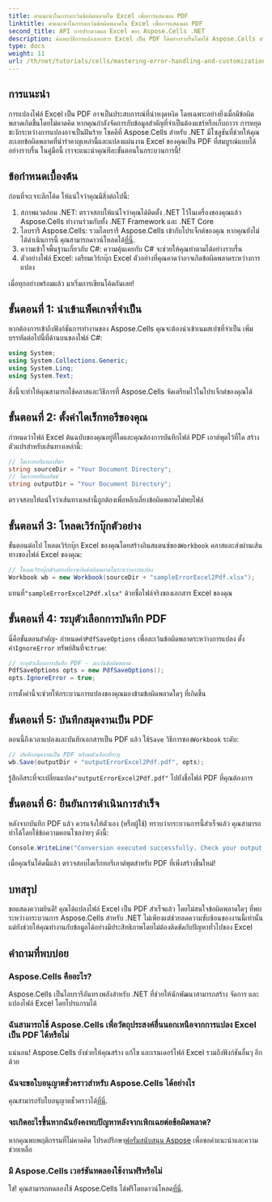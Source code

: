 ```yaml
---
title: คำแนะนำในการละเว้นข้อผิดพลาดใน Excel เพื่อการแสดงผล PDF
linktitle: คำแนะนำในการละเว้นข้อผิดพลาดใน Excel เพื่อการแสดงผล PDF
second_title: API การประมวลผล Excel ของ Aspose.Cells .NET
description: ค้นพบวิธีการแปลงเอกสาร Excel เป็น PDF ได้อย่างราบรื่นโดยใช้ Aspose.Cells สำหรับ .NET พร้อมหลีกเลี่ยงข้อผิดพลาดระหว่างกระบวนการแปลง คำแนะนำทีละขั้นตอนนี้ให้คำแนะนำที่ชัดเจนและตัวอย่างโค้ดที่จำเป็น
type: docs
weight: 11
url: /th/net/tutorials/cells/mastering-error-handling-and-customization/guide-ignore-errors-in-excel/
---
```

## การแนะนำ

การแปลงไฟล์ Excel เป็น PDF อาจเป็นประสบการณ์ที่น่าหงุดหงิด โดยเฉพาะอย่างยิ่งเมื่อมีข้อผิดพลาดเกิดขึ้นโดยไม่คาดคิด หากคุณกำลังจัดการกับข้อมูลสำคัญที่จำเป็นต้องแชร์หรือเก็บถาวร การหยุดชะงักระหว่างการแปลงอาจเป็นฝันร้าย โชคดีที่ Aspose.Cells สำหรับ .NET มีโซลูชันที่ช่วยให้คุณละเลยข้อผิดพลาดที่น่ารำคาญเหล่านี้และแปลงแผ่นงาน Excel ของคุณเป็น PDF ที่สมบูรณ์แบบได้อย่างราบรื่น ในคู่มือนี้ เราจะแนะนำคุณทีละขั้นตอนในกระบวนการนี้!

## ข้อกำหนดเบื้องต้น

ก่อนที่จะเจาะลึกโค้ด ให้แน่ใจว่าคุณมีสิ่งต่อไปนี้:

1. สภาพแวดล้อม .NET: ตรวจสอบให้แน่ใจว่าคุณได้ติดตั้ง .NET ไว้ในเครื่องของคุณแล้ว Aspose.Cells ทำงานร่วมกับทั้ง .NET Framework และ .NET Core
2. ไลบรารี Aspose.Cells: รวมไลบรารี Aspose.Cells เข้ากับโปรเจ็กต์ของคุณ หากคุณยังไม่ได้ดำเนินการนี้ คุณสามารถดาวน์โหลดได้[ที่นี่](https://releases.aspose.com/cells/net/).
3. ความเข้าใจพื้นฐานเกี่ยวกับ C#: ความคุ้นเคยกับ C# จะช่วยให้คุณทำตามได้อย่างราบรื่น
4. ตัวอย่างไฟล์ Excel: เตรียมเวิร์กบุ๊ก Excel ตัวอย่างที่คุณคาดว่าอาจเกิดข้อผิดพลาดระหว่างการแปลง

เมื่อทุกอย่างพร้อมแล้ว มาเริ่มการเขียนโค้ดกันเลย!

## ขั้นตอนที่ 1: นำเข้าแพ็คเกจที่จำเป็น

หากต้องการเข้าถึงฟังก์ชันการทำงานของ Aspose.Cells คุณจะต้องนำเข้าเนมสเปซที่จำเป็น เพิ่มบรรทัดต่อไปนี้ที่ด้านบนของไฟล์ C#:

```csharp
using System;
using System.Collections.Generic;
using System.Linq;
using System.Text;
```

สิ่งนี้จะทำให้คุณสามารถใช้คลาสและวิธีการที่ Aspose.Cells จัดเตรียมไว้ในโปรเจ็กต์ของคุณได้

## ขั้นตอนที่ 2: ตั้งค่าไดเร็กทอรีของคุณ

กำหนดว่าไฟล์ Excel ต้นฉบับของคุณอยู่ที่ใดและคุณต้องการบันทึกไฟล์ PDF เอาต์พุตไว้ที่ใด สร้างตัวแปรสำหรับเส้นทางเหล่านี้:

```csharp
// ไดเรกทอรีแหล่งที่มา
string sourceDir = "Your Document Directory";
// ไดเรกทอรีผลลัพธ์
string outputDir = "Your Document Directory";
```

ตรวจสอบให้แน่ใจว่าเส้นทางเหล่านี้ถูกต้องเพื่อหลีกเลี่ยงข้อผิดพลาดไม่พบไฟล์

## ขั้นตอนที่ 3: โหลดเวิร์กบุ๊กตัวอย่าง

ขั้นตอนต่อไป โหลดเวิร์กบุ๊ก Excel ของคุณโดยสร้างอินสแตนซ์ของ`Workbook` คลาสและส่งผ่านเส้นทางของไฟล์ Excel ของคุณ:

```csharp
// โหลดเวิร์กบุ๊กตัวอย่างที่อาจเกิดข้อผิดพลาดในระหว่างการแปลง
Workbook wb = new Workbook(sourceDir + "sampleErrorExcel2Pdf.xlsx");
```

 แทนที่`"sampleErrorExcel2Pdf.xlsx"` ด้วยชื่อไฟล์จริงของเอกสาร Excel ของคุณ

## ขั้นตอนที่ 4: ระบุตัวเลือกการบันทึก PDF

 นี่คือขั้นตอนสำคัญ- กำหนดค่า`PdfSaveOptions` เพื่อละเว้นข้อผิดพลาดระหว่างการแปลง ตั้งค่า`IgnoreError` ทรัพย์สินที่จะ`true`:

```csharp
// ระบุตัวเลือกการบันทึก PDF - ละเว้นข้อผิดพลาด
PdfSaveOptions opts = new PdfSaveOptions();
opts.IgnoreError = true;
```

การตั้งค่านี้จะช่วยให้กระบวนการแปลงของคุณมองข้ามข้อผิดพลาดใดๆ ที่เกิดขึ้น

## ขั้นตอนที่ 5: บันทึกสมุดงานเป็น PDF

 ตอนนี้ถึงเวลาแปลงและบันทึกเอกสารเป็น PDF แล้ว ใช้`Save` วิธีการของ`Workbook` ระดับ:

```csharp
// บันทึกสมุดงานเป็น PDF พร้อมตัวเลือกที่ระบุ
wb.Save(outputDir + "outputErrorExcel2Pdf.pdf", opts);
```

 รู้สึกอิสระที่จะเปลี่ยนแปลง`"outputErrorExcel2Pdf.pdf"` ไปยังชื่อไฟล์ PDF ที่คุณต้องการ

## ขั้นตอนที่ 6: ยืนยันการดำเนินการสำเร็จ

หลังจากบันทึก PDF แล้ว ควรแจ้งให้ตัวเอง (หรือผู้ใช้) ทราบว่ากระบวนการนี้สำเร็จแล้ว คุณสามารถทำได้โดยใช้ข้อความคอนโซลง่ายๆ ดังนี้:

```csharp
Console.WriteLine("Conversion executed successfully. Check your output directory for the PDF.");
```

เมื่อคุณรันโค้ดนี้แล้ว ตรวจสอบไดเร็กทอรีเอาต์พุตสำหรับ PDF ที่เพิ่งสร้างขึ้นใหม่!

## บทสรุป

ขอแสดงความยินดี! คุณได้แปลงไฟล์ Excel เป็น PDF สำเร็จแล้ว โดยไม่สนใจข้อผิดพลาดใดๆ ที่พบระหว่างกระบวนการ Aspose.Cells สำหรับ .NET ไม่เพียงแต่ช่วยลดความซับซ้อนของงานนี้เท่านั้น แต่ยังช่วยให้คุณทำงานกับข้อมูลได้อย่างมีประสิทธิภาพโดยไม่ต้องติดขัดกับปัญหาทั่วไปของ Excel

## คำถามที่พบบ่อย

### Aspose.Cells คืออะไร?

Aspose.Cells เป็นไลบรารีอันทรงพลังสำหรับ .NET ที่ช่วยให้นักพัฒนาสามารถสร้าง จัดการ และแปลงไฟล์ Excel โดยโปรแกรมได้

### ฉันสามารถใช้ Aspose.Cells เพื่อวัตถุประสงค์อื่นนอกเหนือจากการแปลง Excel เป็น PDF ได้หรือไม่

แน่นอน! Aspose.Cells ยังช่วยให้คุณสร้าง แก้ไข และเรนเดอร์ไฟล์ Excel รวมถึงฟังก์ชันอื่นๆ อีกด้วย

### ฉันจะขอใบอนุญาตชั่วคราวสำหรับ Aspose.Cells ได้อย่างไร

 คุณสามารถรับใบอนุญาตชั่วคราวได้[ที่นี่](https://purchase.aspose.com/temporary-license/).

### จะเกิดอะไรขึ้นหากฉันยังคงพบปัญหาหลังจากเพิกเฉยต่อข้อผิดพลาด?

 หากคุณพบพฤติกรรมที่ไม่คาดคิด โปรดปรึกษา[ฟอรั่มสนับสนุน Aspose](https://forum.aspose.com/c/cells/9) เพื่อขอคำแนะนำและความช่วยเหลือ

### มี Aspose.Cells เวอร์ชันทดลองใช้งานฟรีหรือไม่

 ใช่! คุณสามารถทดลองใช้ Aspose.Cells ได้ฟรีโดยดาวน์โหลด[ที่นี่](https://releases.aspose.com/).